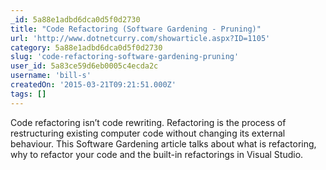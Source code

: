 ```yaml
---
_id: 5a88e1adbd6dca0d5f0d2730
title: "Code Refactoring (Software Gardening - Pruning)"
url: 'http://www.dotnetcurry.com/showarticle.aspx?ID=1105'
category: 5a88e1adbd6dca0d5f0d2730
slug: 'code-refactoring-software-gardening-pruning'
user_id: 5a83ce59d6eb0005c4ecda2c
username: 'bill-s'
createdOn: '2015-03-21T09:21:51.000Z'
tags: []
---
```


Code refactoring isn’t code rewriting. Refactoring is the process of restructuring existing computer code without changing its external behaviour. This Software Gardening article talks about what is refactoring, why to refactor your code and the built-in refactorings in Visual Studio.
